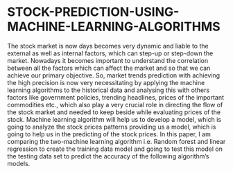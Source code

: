 # STOCK-PREDICTION-USING-MACHINE-LEARNING-ALGORITHMS
The stock market is now days becomes very dynamic and liable to the external as well as internal factors, which can step-up or step-down the market. Nowadays it becomes important to understand the correlation between all the factors which can affect the market and so that we can achieve our primary objective. So, market trends prediction with achieving the high precision is now very necessitating by applying the machine learning algorithms to the historical data and analysing this with others factors like government policies, trending headlines, prices of the important commodities etc., which also play a very crucial role in directing the flow of the stock market and needed to keep beside while evaluating prices of the stock. Machine learning algorithm will help us to develop a model, which is going to analyze the stock prices patterns providing us a model, which is going to help us in the predicting of the stock prices. In this paper, I am comparing the two-machine learning algorithm i.e.  Random forest and linear regression to create the training data model and going to test this model on the testing data set to predict the accuracy of the following algorithm’s models.
